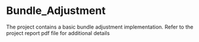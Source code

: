 # Bundle_Adjustment
The project contains a basic bundle adjustment implementation. Refer to the project report pdf file for additional details
